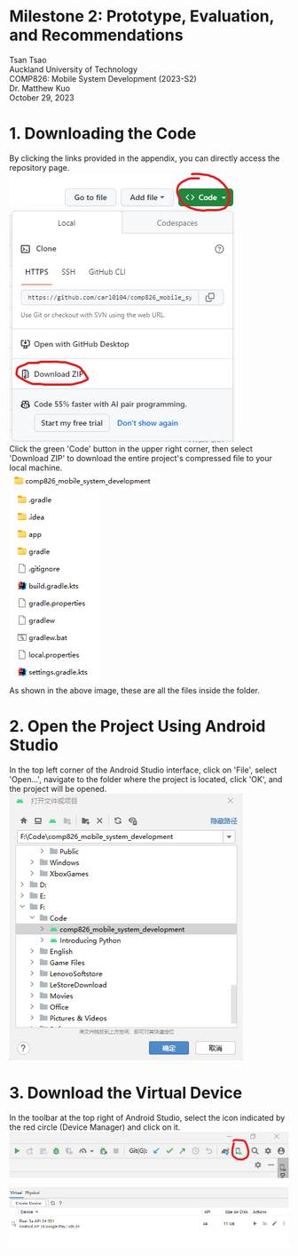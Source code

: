 Milestone 2: Prototype, Evaluation, and Recommendations
======

Tsan Tsao <br>
Auckland University of Technology <br>
COMP826: Mobile System Development (2023-S2) <br>
Dr. Matthew Kuo <br>
October 29, 2023 <br>

# 1. Downloading the Code
By clicking the links provided in the appendix, you can directly access the repository page. <br>
![182355](images/182355.png) <br>
Click the green 'Code' button in the upper right corner, then select 'Download ZIP' to download the entire project's compressed file to your local machine. <br>
![185437](images/185437.png) <br>
![185659](images/185659.png) <br>
As shown in the above image, these are all the files inside the folder. <br>

# 2. Open the Project Using Android Studio
In the top left corner of the Android Studio interface, click on 'File', select 'Open...', navigate to the folder where the project is located, click 'OK', and the project will be opened. <br>
![190453](images/190453.png) <br>

# 3. Download the Virtual Device
In the toolbar at the top right of Android Studio, select the icon indicated by the red circle (Device Manager) and click on it. <br>
![190719](images/190719.png) <br>


![190759](images/190759.png) <br>
